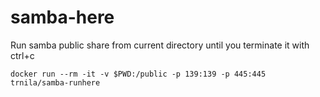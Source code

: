 # samba-here
Run samba public share from current directory until you terminate it with ctrl+c

`
 docker run --rm -it -v $PWD:/public -p 139:139 -p 445:445 trnila/samba-runhere
`

